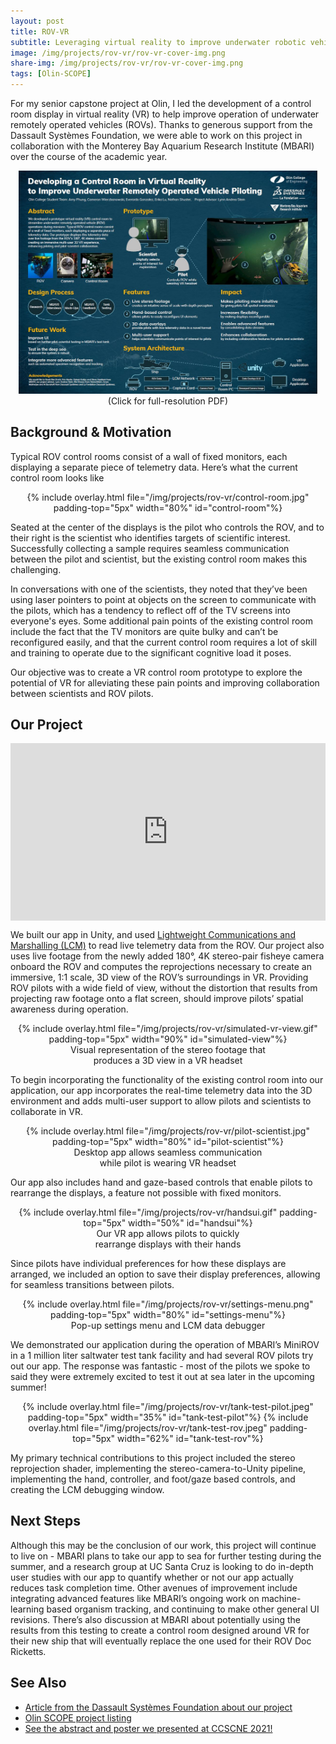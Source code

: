 ```yaml
---
layout: post
title: ROV-VR
subtitle: Leveraging virtual reality to improve underwater robotic vehicle piloting for deep-sea scientific sampling
image: /img/projects/rov-vr/rov-vr-cover-img.png
share-img: /img/projects/rov-vr/rov-vr-cover-img.png
tags: [Olin-SCOPE]
---
```


For my senior capstone project at Olin, I led the development of a control room display in virtual reality (VR) to help improve operation of underwater remotely operated vehicles (ROVs). Thanks to generous support from the Dassault Systèmes Foundation, we were able to work on this project in collaboration with the Monterey Bay Aquarium Research Institute (MBARI) over the course of the academic year.

<center>
  <a href="/files/rov-vr/mbari-poster.pdf" target="_blank">
    <img src="/img/projects/rov-vr/poster-preview.jpg" style="width:95%;" >
  </a>
  <br/>
  (Click for full-resolution PDF)
</center>

## Background & Motivation
Typical ROV control rooms consist of a wall of fixed monitors, each displaying a separate piece of telemetry data. Here’s what the current control room looks like

<center>
  {% include overlay.html
    file="/img/projects/rov-vr/control-room.jpg"
    padding-top="5px"
    width="80%"
    id="control-room"%}
</center>

Seated at the center of the displays is the pilot who controls the ROV, and to their right is the scientist who identifies targets of scientific interest. Successfully collecting a sample requires seamless communication between the pilot and scientist, but the existing control room makes this challenging.

In conversations with one of the scientists, they noted that they’ve been using laser pointers to point at objects on the screen to communicate with the pilots, which has a tendency to reflect off of the TV screens into everyone's eyes. Some additional pain points of the existing control room include the fact that the TV monitors are quite bulky and can’t be reconfigured easily, and that the current control room requires a lot of skill and training to operate due to the significant cognitive load it poses.

Our objective was to create a VR control room prototype to explore the potential of VR for alleviating these pain points and improving collaboration between scientists and ROV pilots.

## Our Project
<style>.embed-container { position: relative; padding-bottom: 56.25%; height: 0; overflow: hidden; max-width: 100%; } .embed-container iframe, .embed-container object, .embed-container embed { position: absolute; top: 0; left: 0; width: 100%; height: 100%; }</style><div class='embed-container'><iframe src='https://www.youtube.com/embed/inJNb7pWUso' frameborder='0' allowfullscreen></iframe></div>

We built our app in Unity, and used [Lightweight Communications and Marshalling (LCM)](https://github.com/lcm-proj/lcm) to read live telemetry data from the ROV. Our project also uses live footage from the newly added 180°, 4K stereo-pair fisheye camera onboard the ROV and computes the reprojections necessary to create an immersive, 1:1 scale, 3D view of the ROV’s surroundings in VR. Providing ROV pilots with a wide field of view, without the distortion that results from projecting raw footage onto a flat screen, should improve pilots’ spatial awareness during operation.

<center>
  {% include overlay.html
    file="/img/projects/rov-vr/simulated-vr-view.gif"
    padding-top="5px"
    width="90%"
    id="simulated-view"%}
    <br/>
    Visual representation of the stereo footage that
    <br/>
    produces a 3D view in a VR headset
</center>

To begin incorporating the functionality of the existing control room into our application, our app incorporates the real-time telemetry data into the 3D environment and adds multi-user support to allow pilots and scientists to collaborate in VR.

<center>
  {% include overlay.html
    file="/img/projects/rov-vr/pilot-scientist.jpg"
    padding-top="5px"
    width="80%"
    id="pilot-scientist"%}
    <br/>
    Desktop app allows seamless communication
    <br/>
    while pilot is wearing VR headset
</center>

Our app also includes hand and gaze-based controls that enable pilots to rearrange the displays, a feature not possible with fixed monitors.

<center>
  {% include overlay.html
    file="/img/projects/rov-vr/handsui.gif"
    padding-top="5px"
    width="50%"
    id="handsui"%}
    <br/>
    Our VR app allows pilots to quickly
    <br/>
    rearrange displays with their hands
</center>

Since pilots have individual preferences for how these displays are arranged, we included an option to save their display preferences, allowing for seamless transitions between pilots.

<center>
  {% include overlay.html
    file="/img/projects/rov-vr/settings-menu.png"
    padding-top="5px"
    width="80%"
    id="settings-menu"%}
  <br/>
  Pop-up settings menu and LCM data debugger
</center>

We demonstrated our application during the operation of MBARI’s MiniROV in a 1 million liter saltwater test tank facility and had several ROV pilots try out our app. The response was fantastic - most of the pilots we spoke to said they were extremely excited to test it out at sea later in the upcoming summer!

<center>
  {% include overlay.html
    file="/img/projects/rov-vr/tank-test-pilot.jpeg"
    padding-top="5px"
    width="35%"
    id="tank-test-pilot"%}
  {% include overlay.html
    file="/img/projects/rov-vr/tank-test-rov.jpeg"
    padding-top="5px"
    width="62%"
    id="tank-test-rov"%}
</center>

My primary technical contributions to this project included the stereo reprojection shader, implementing the stereo-camera-to-Unity pipeline, implementing the hand, controller, and foot/gaze based controls, and creating the LCM debugging window.

## Next Steps
Although this may be the conclusion of our work, this project will continue to live on - MBARI plans to take our app to sea for further testing during the summer, and a research group at UC Santa Cruz is looking to do in-depth user studies with our app to quantify whether or not our app actually reduces task completion time. Other avenues of improvement include integrating advanced features like MBARI’s ongoing work on machine-learning based organism tracking, and continuing to make other general UI revisions. There’s also discussion at MBARI about potentially using the results from this testing to create a control room designed around VR for their new ship that will eventually replace the one used for their ROV Doc Ricketts.

## See Also
+ <a href="https://www.lafondation3ds.org/projects/enhancing-ocean-discovery-and-exploration" target="_blank">
   Article from the Dassault Systèmes Foundation about our project
  </a>
+ <a href="https://www.olin.edu/collaborate/scope/projects/2020-21/MBARI-Dassault-Foundation" target="_blank">
   Olin SCOPE project listing
  </a>
+ <a href="http://ccscne.org/conferences/ccscne-2021/" target="_blank">
   See the abstract and poster we presented at CCSCNE 2021!
  </a>
